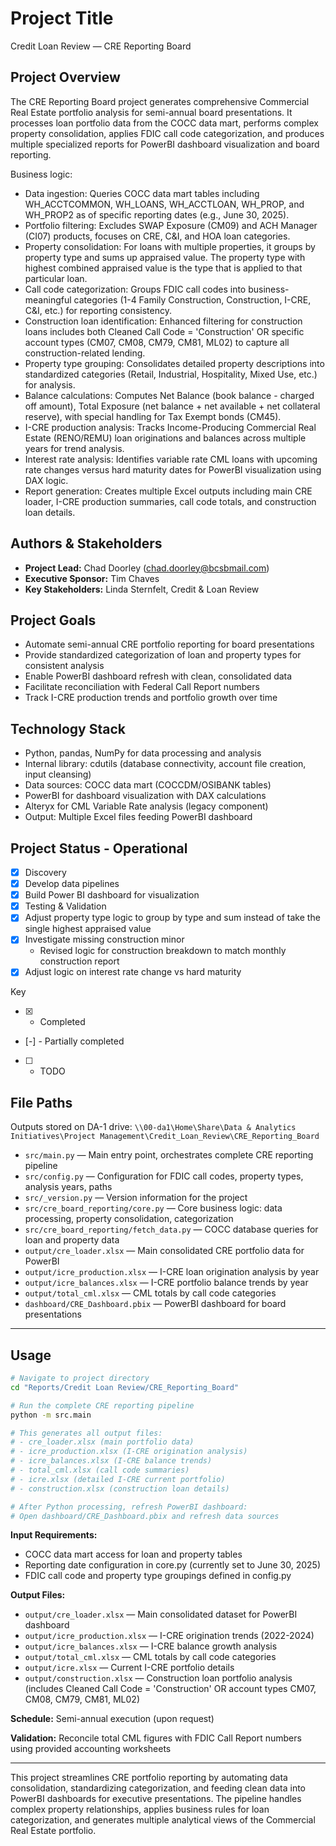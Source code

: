 # Project Title

Credit Loan Review — CRE Reporting Board

## Project Overview

The CRE Reporting Board project generates comprehensive Commercial Real Estate portfolio analysis for semi-annual board presentations. It processes loan portfolio data from the COCC data mart, performs complex property consolidation, applies FDIC call code categorization, and produces multiple specialized reports for PowerBI dashboard visualization and board reporting.

Business logic:
- Data ingestion: Queries COCC data mart tables including WH_ACCTCOMMON, WH_LOANS, WH_ACCTLOAN, WH_PROP, and WH_PROP2 as of specific reporting dates (e.g., June 30, 2025).
- Portfolio filtering: Excludes SWAP Exposure (CM09) and ACH Manager (CI07) products, focuses on CRE, C&I, and HOA loan categories.
- Property consolidation: For loans with multiple properties, it groups by property type and sums up appraised value. The property type with highest combined appraised value is the type that is applied to that particular loan.
- Call code categorization: Groups FDIC call codes into business-meaningful categories (1-4 Family Construction, Construction, I-CRE, C&I, etc.) for reporting consistency.
- Construction loan identification: Enhanced filtering for construction loans includes both Cleaned Call Code = 'Construction' OR specific account types (CM07, CM08, CM79, CM81, ML02) to capture all construction-related lending.
- Property type grouping: Consolidates detailed property descriptions into standardized categories (Retail, Industrial, Hospitality, Mixed Use, etc.) for analysis.
- Balance calculations: Computes Net Balance (book balance - charged off amount), Total Exposure (net balance + net available + net collateral reserve), with special handling for Tax Exempt bonds (CM45).
- I-CRE production analysis: Tracks Income-Producing Commercial Real Estate (RENO/REMU) loan originations and balances across multiple years for trend analysis.
- Interest rate analysis: Identifies variable rate CML loans with upcoming rate changes versus hard maturity dates for PowerBI visualization using DAX logic.
- Report generation: Creates multiple Excel outputs including main CRE loader, I-CRE production summaries, call code totals, and construction loan details.

## Authors & Stakeholders
- **Project Lead:** Chad Doorley (chad.doorley@bcsbmail.com)
- **Executive Sponsor:** Tim Chaves
- **Key Stakeholders:** Linda Sternfelt, Credit & Loan Review

## Project Goals
- Automate semi-annual CRE portfolio reporting for board presentations
- Provide standardized categorization of loan and property types for consistent analysis
- Enable PowerBI dashboard refresh with clean, consolidated data
- Facilitate reconciliation with Federal Call Report numbers
- Track I-CRE production trends and portfolio growth over time

## Technology Stack
- Python, pandas, NumPy for data processing and analysis
- Internal library: cdutils (database connectivity, account file creation, input cleansing)
- Data sources: COCC data mart (COCCDM/OSIBANK tables)
- PowerBI for dashboard visualization with DAX calculations
- Alteryx for CML Variable Rate analysis (legacy component)
- Output: Multiple Excel files feeding PowerBI dashboard

## Project Status - Operational

- [x] Discovery
- [x] Develop data pipelines
- [x] Build Power BI dashboard for visualization
- [x] Testing & Validation
- [x] Adjust property type logic to group by type and sum instead of take the single highest appraised value
- [x] Investigate missing construction minor
    - Revised logic for construction breakdown to match monthly construction report
- [x] Adjust logic on interest rate change vs hard maturity

Key
- [x] - Completed
- [-] - Partially completed 
- [ ] - TODO

## File Paths
Outputs stored on DA-1 drive:
`\\00-da1\Home\Share\Data & Analytics Initiatives\Project Management\Credit_Loan_Review\CRE_Reporting_Board`

- `src/main.py` — Main entry point, orchestrates complete CRE reporting pipeline
- `src/config.py` — Configuration for FDIC call codes, property types, analysis years, paths
- `src/_version.py` — Version information for the project
- `src/cre_board_reporting/core.py` — Core business logic: data processing, property consolidation, categorization
- `src/cre_board_reporting/fetch_data.py` — COCC database queries for loan and property data
- `output/cre_loader.xlsx` — Main consolidated CRE portfolio data for PowerBI
- `output/icre_production.xlsx` — I-CRE loan origination analysis by year
- `output/icre_balances.xlsx` — I-CRE portfolio balance trends by year
- `output/total_cml.xlsx` — CML totals by call code categories
- `dashboard/CRE_Dashboard.pbix` — PowerBI dashboard for board presentations

---

## Usage
```bash
# Navigate to project directory
cd "Reports/Credit Loan Review/CRE_Reporting_Board"

# Run the complete CRE reporting pipeline
python -m src.main

# This generates all output files:
# - cre_loader.xlsx (main portfolio data)
# - icre_production.xlsx (I-CRE origination analysis)
# - icre_balances.xlsx (I-CRE balance trends)
# - total_cml.xlsx (call code summaries)
# - icre.xlsx (detailed I-CRE current portfolio)
# - construction.xlsx (construction loan details)

# After Python processing, refresh PowerBI dashboard:
# Open dashboard/CRE_Dashboard.pbix and refresh data sources
```

**Input Requirements:**
- COCC data mart access for loan and property tables
- Reporting date configuration in core.py (currently set to June 30, 2025)
- FDIC call code and property type groupings defined in config.py

**Output Files:**
- `output/cre_loader.xlsx` — Main consolidated dataset for PowerBI dashboard
- `output/icre_production.xlsx` — I-CRE origination trends (2022-2024)
- `output/icre_balances.xlsx` — I-CRE balance growth analysis
- `output/total_cml.xlsx` — CML totals by call code categories
- `output/icre.xlsx` — Current I-CRE portfolio details
- `output/construction.xlsx` — Construction loan portfolio analysis (includes Cleaned Call Code = 'Construction' OR account types CM07, CM08, CM79, CM81, ML02)

**Schedule:** Semi-annual execution (upon request)

**Validation:** Reconcile total CML figures with FDIC Call Report numbers using provided accounting worksheets

---

This project streamlines CRE portfolio reporting by automating data consolidation, standardizing categorization, and feeding clean data into PowerBI dashboards for executive presentations. The pipeline handles complex property relationships, applies business rules for loan categorization, and generates multiple analytical views of the Commercial Real Estate portfolio.

